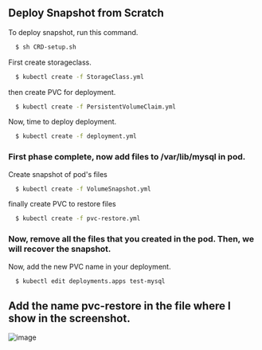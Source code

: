 
## Deploy Snapshot from Scratch

To deploy snapshot, run this command.


```bash
  $ sh CRD-setup.sh
```

First create storageclass.

```bash
  $ kubectl create -f StorageClass.yml

```

then create PVC for deployment.

```bash
  $ kubectl create -f PersistentVolumeClaim.yml
```

Now, time to deploy deployment.

```bash
  $ kubectl create -f deployment.yml

```
### First phase complete, now add files to /var/lib/mysql in pod.
 

Create snapshot of pod's files
```bash
  $ kubectl create -f VolumeSnapshot.yml

```

finally create PVC to restore files

```bash
  $ kubectl create -f pvc-restore.yml

```
### Now, remove all the files that you created in the pod. Then, we will recover the snapshot.

Now, add the new PVC name in your deployment.

```bash
  $ kubectl edit deployments.apps test-mysql

```
## Add the name pvc-restore in the file where I show in the screenshot.
![image](https://github.com/git-black-ninja/snapshot-deploy/assets/141961610/fc79188b-6499-4be6-b122-1f38fa4c4cfa)

